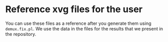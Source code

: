 # Reference xvg files for the user

You can use these files as a reference after you generate them using `demux.fix.pl`. We use the data in the files for the results that we present in the repository.